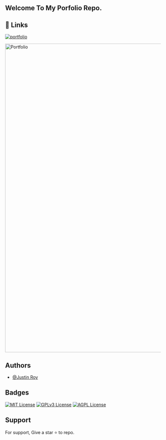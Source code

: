 ## Welcome To My Porfolio Repo.

## 🔗 Links
[![portfolio](https://img.shields.io/badge/my_portfolio-000?style=for-the-badge&logo=ko-fi&logoColor=white)](https://justin-roy.github.io/Sunny-Portfolio/)

<img align="centre" alt="Portfolio" width="1000" src="https://firebasestorage.googleapis.com/v0/b/instagram-clone-cf306.appspot.com/o/portfolio%2Fss%2Fpp.jpg?alt=media&token=448127ef-0c12-4289-b40e-db99b9bed855">

## Authors

- [@Justin Roy](https://www.linkedin.com/in/justin-roy-4817551ba/)


## Badges

[![MIT License](https://img.shields.io/badge/License-MIT-green.svg)](https://choosealicense.com/licenses/mit/)
[![GPLv3 License](https://img.shields.io/badge/License-GPL%20v3-yellow.svg)](https://opensource.org/licenses/)
[![AGPL License](https://img.shields.io/badge/license-AGPL-blue.svg)](http://www.gnu.org/licenses/agpl-3.0)


## Support

For support, Give a star ⭐ to repo.

